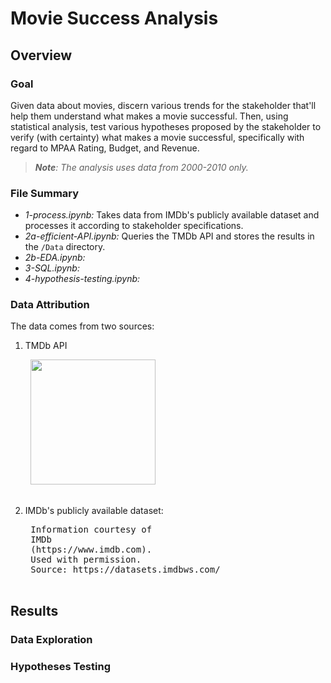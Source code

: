 # Movie Success Analysis

## Overview

### Goal
Given data about movies, discern various trends for the stakeholder that'll help them understand what makes a movie successful. Then, using statistical analysis, test various hypotheses proposed by the stakeholder to verify (with certainty) what makes a movie successful, specifically with regard to MPAA Rating, Budget, and Revenue.

> _**Note**: The analysis uses data from 2000-2010 only._

### File Summary

- _1-process.ipynb:_ Takes data from IMDb's publicly available dataset and processes it according to stakeholder specifications.
- _2a-efficient-API.ipynb:_ Queries the TMDb API and stores the results in the `/Data` directory.
- _2b-EDA.ipynb:_
- _3-SQL.ipynb:_
- _4-hypothesis-testing.ipynb:_

### Data Attribution
The data comes from two sources:
1. TMDb API
    <pre>
    <img src="https://www.themoviedb.org/assets/2/v4/logos/v2/blue_square_2-d537fb228cf3ded904ef09b136fe3fec72548ebc1fea3fbbd1ad9e36364db38b.svg" width="200" />
    </pre>
2. IMDb's publicly available dataset:
    <pre>
    Information courtesy of
    IMDb
    (https://www.imdb.com).
    Used with permission.
    Source: https://datasets.imdbws.com/
    </pre>

## Results

### Data Exploration

### Hypotheses Testing
